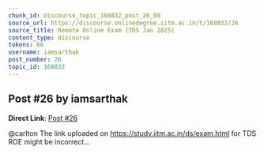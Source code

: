 ```yaml
---
chunk_id: discourse_topic_168832_post_26_00
source_url: https://discourse.onlinedegree.iitm.ac.in/t/168832/26
source_title: Remote Online Exam [TDS Jan 2025]
content_type: discourse
tokens: 66
username: iamsarthak
post_number: 26
topic_id: 168832
---
```


## Post #26 by iamsarthak

**Direct Link**: [Post #26](https://discourse.onlinedegree.iitm.ac.in/t/168832/26)

@carlton The link uploaded on https://study.iitm.ac.in/ds/exam.html for TDS ROE might be incorrect…
